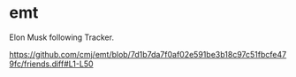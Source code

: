 # emt
Elon Musk following Tracker.

https://github.com/cmj/emt/blob/7d1b7da7f0af02e591be3b18c97c51fbcfe479fc/friends.diff#L1-L50
